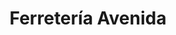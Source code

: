 ---
title: "Ferretería Avenida"
url: /ciudad-autonoma-de-buenos-aires/ferreteria-avenida/
shop: hardware
---